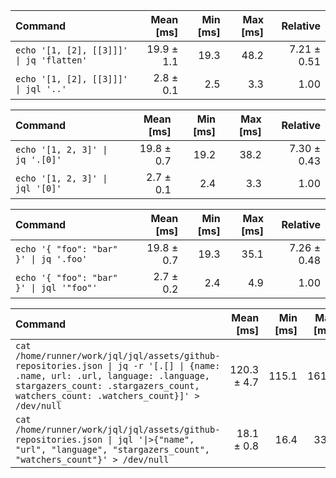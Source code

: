 | Command | Mean [ms] | Min [ms] | Max [ms] | Relative |
|:---|---:|---:|---:|---:|
| `echo '[1, [2], [[3]]]' \| jq 'flatten'` | 19.9 ± 1.1 | 19.3 | 48.2 | 7.21 ± 0.51 |
| `echo '[1, [2], [[3]]]' \| jql '..'` | 2.8 ± 0.1 | 2.5 | 3.3 | 1.00 |

| Command | Mean [ms] | Min [ms] | Max [ms] | Relative |
|:---|---:|---:|---:|---:|
| `echo '[1, 2, 3]' \| jq '.[0]'` | 19.8 ± 0.7 | 19.2 | 38.2 | 7.30 ± 0.43 |
| `echo '[1, 2, 3]' \| jql '[0]'` | 2.7 ± 0.1 | 2.4 | 3.3 | 1.00 |

| Command | Mean [ms] | Min [ms] | Max [ms] | Relative |
|:---|---:|---:|---:|---:|
| `echo '{ "foo": "bar" }' \| jq '.foo'` | 19.8 ± 0.7 | 19.3 | 35.1 | 7.26 ± 0.48 |
| `echo '{ "foo": "bar" }' \| jql '"foo"'` | 2.7 ± 0.2 | 2.4 | 4.9 | 1.00 |

| Command | Mean [ms] | Min [ms] | Max [ms] | Relative |
|:---|---:|---:|---:|---:|
| `cat /home/runner/work/jql/jql/assets/github-repositories.json \| jq -r '[.[] \| {name: .name, url: .url, language: .language, stargazers_count: .stargazers_count, watchers_count: .watchers_count}]' > /dev/null` | 120.3 ± 4.7 | 115.1 | 161.0 | 6.66 ± 0.39 |
| `cat /home/runner/work/jql/jql/assets/github-repositories.json \| jql '\|>{"name", "url", "language", "stargazers_count", "watchers_count"}' > /dev/null` | 18.1 ± 0.8 | 16.4 | 33.6 | 1.00 |

